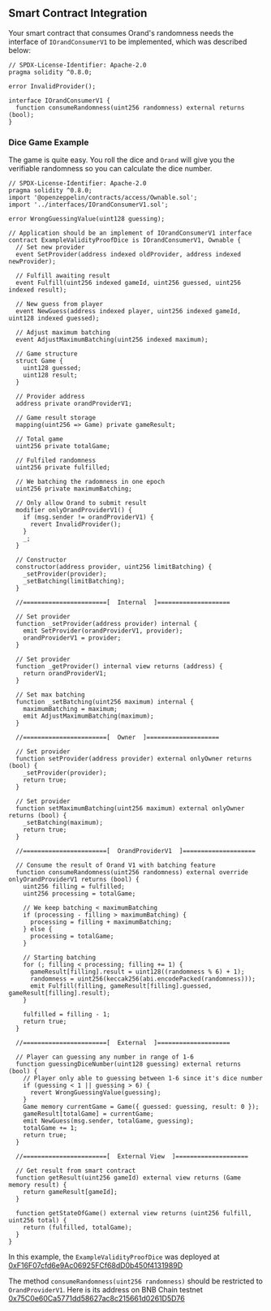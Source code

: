## Smart Contract Integration

Your smart contract that consumes Orand's randomness needs the interface of `IOrandConsumerV1` to be implemented, which was described below:

```solidity
// SPDX-License-Identifier: Apache-2.0
pragma solidity ^0.8.0;

error InvalidProvider();

interface IOrandConsumerV1 {
  function consumeRandomness(uint256 randomness) external returns (bool);
}
```

### Dice Game Example

The game is quite easy. You roll the dice and `Orand` will give you the verifiable randomness so you can calculate the dice number.

```solidity
// SPDX-License-Identifier: Apache-2.0
pragma solidity ^0.8.0;
import '@openzeppelin/contracts/access/Ownable.sol';
import '../interfaces/IOrandConsumerV1.sol';

error WrongGuessingValue(uint128 guessing);

// Application should be an implement of IOrandConsumerV1 interface
contract ExampleValidityProofDice is IOrandConsumerV1, Ownable {
  // Set new provider
  event SetProvider(address indexed oldProvider, address indexed newProvider);

  // Fulfill awaiting result
  event Fulfill(uint256 indexed gameId, uint256 guessed, uint256 indexed result);

  // New guess from player
  event NewGuess(address indexed player, uint256 indexed gameId, uint128 indexed guessed);

  // Adjust maximum batching
  event AdjustMaximumBatching(uint256 indexed maximum);

  // Game structure
  struct Game {
    uint128 guessed;
    uint128 result;
  }

  // Provider address
  address private orandProviderV1;

  // Game result storage
  mapping(uint256 => Game) private gameResult;

  // Total game
  uint256 private totalGame;

  // Fulfiled randomness
  uint256 private fulfilled;

  // We batching the radomness in one epoch
  uint256 private maximumBatching;

  // Only allow Orand to submit result
  modifier onlyOrandProviderV1() {
    if (msg.sender != orandProviderV1) {
      revert InvalidProvider();
    }
    _;
  }

  // Constructor
  constructor(address provider, uint256 limitBatching) {
    _setProvider(provider);
    _setBatching(limitBatching);
  }

  //=======================[  Internal  ]====================

  // Set provider
  function _setProvider(address provider) internal {
    emit SetProvider(orandProviderV1, provider);
    orandProviderV1 = provider;
  }

  // Set provider
  function _getProvider() internal view returns (address) {
    return orandProviderV1;
  }

  // Set max batching
  function _setBatching(uint256 maximum) internal {
    maximumBatching = maximum;
    emit AdjustMaximumBatching(maximum);
  }

  //=======================[  Owner  ]====================

  // Set provider
  function setProvider(address provider) external onlyOwner returns (bool) {
    _setProvider(provider);
    return true;
  }

  // Set provider
  function setMaximumBatching(uint256 maximum) external onlyOwner returns (bool) {
    _setBatching(maximum);
    return true;
  }

  //=======================[  OrandProviderV1  ]====================

  // Consume the result of Orand V1 with batching feature
  function consumeRandomness(uint256 randomness) external override onlyOrandProviderV1 returns (bool) {
    uint256 filling = fulfilled;
    uint256 processing = totalGame;

    // We keep batching < maximumBatching
    if (processing - filling > maximumBatching) {
      processing = filling + maximumBatching;
    } else {
      processing = totalGame;
    }

    // Starting batching
    for (; filling < processing; filling += 1) {
      gameResult[filling].result = uint128((randomness % 6) + 1);
      randomness = uint256(keccak256(abi.encodePacked(randomness)));
      emit Fulfill(filling, gameResult[filling].guessed, gameResult[filling].result);
    }

    fulfilled = filling - 1;
    return true;
  }

  //=======================[  External  ]====================

  // Player can guessing any number in range of 1-6
  function guessingDiceNumber(uint128 guessing) external returns (bool) {
    // Player only able to guessing between 1-6 since it's dice number
    if (guessing < 1 || guessing > 6) {
      revert WrongGuessingValue(guessing);
    }
    Game memory currentGame = Game({ guessed: guessing, result: 0 });
    gameResult[totalGame] = currentGame;
    emit NewGuess(msg.sender, totalGame, guessing);
    totalGame += 1;
    return true;
  }

  //=======================[  External View  ]====================

  // Get result from smart contract
  function getResult(uint256 gameId) external view returns (Game memory result) {
    return gameResult[gameId];
  }

  function getStateOfGame() external view returns (uint256 fulfill, uint256 total) {
    return (fulfilled, totalGame);
  }
}
```

In this example, the `ExampleValidityProofDice` was deployed at [0xF16F07cfd6e9Ac06925FCf68dD0b450f4131989D](https://testnet.bscscan.com/address/0xF16F07cfd6e9Ac06925FCf68dD0b450f4131989D#code)

The method `consumeRandomness(uint256 randomness)` should be restricted to `OrandProviderV1`. Here is its address on BNB Chain testnet [0x75C0e60Ca5771dd58627ac8c215661d0261D5D76](https://testnet.bscscan.com/address/0x75C0e60Ca5771dd58627ac8c215661d0261D5D76#code)
